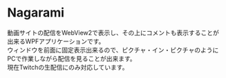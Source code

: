 # Nagarami
動画サイトの配信をWebView2で表示し、その上にコメントも表示することが出来るWPFアプリケーションです。  
ウィンドウを前面に固定表示出来るので、ピクチャ・イン・ピクチャのようにPCで作業しながら配信を見ることが出来ます。  
現在Twitchの生配信にのみ対応しています。  
